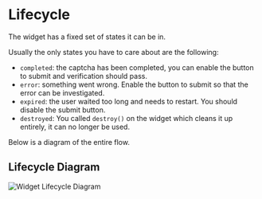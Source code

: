 # Lifecycle

The widget has a fixed set of states it can be in.

Usually the only states you have to care about are the following:
* `completed`: the captcha has been completed, you can enable the button to submit and verification should pass.
* `error`: something went wrong. Enable the button to submit so that the error can be investigated.
* `expired`: the user waited too long and needs to restart. You should disable the submit button.
* `destroyed`: You called `destroy()` on the widget which cleans it up entirely, it can no longer be used.

Below is a diagram of the entire flow.

## Lifecycle Diagram

![Widget Lifecycle Diagram](./widget_lifecycle.png)
